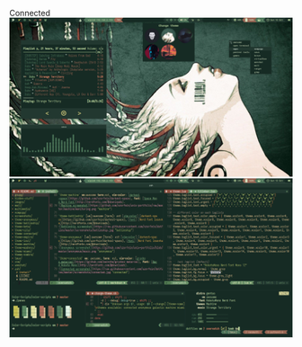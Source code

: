 Connected
![](https://github.com/szorfein/unix-portfolio/blob/master/connected/ncmpcpp.png)
![](https://github.com/szorfein/unix-portfolio/blob/master/connected/term.png)
